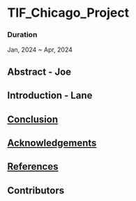 # TIF_Chicago_Project
### Duration
Jan, 2024 ~ Apr, 2024

## Abstract - Joe


## Introduction - Lane


<!-- ## Conclusion and Limitations - Joe -->
## [Conclusion](./Documentation/Conclusion.md)

<!-- ## Acknowledgements - Lane -->
## [Acknowledgements](./Documentation/Acknowledgment.md)

<!-- ## References - All -->
## [References](./Documentation/Reference.md)

## Contributors


